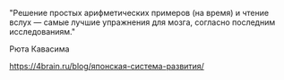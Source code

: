 "Решение простых арифметических примеров (на время) и чтение вслух — самые лучшие упражнения для мозга, согласно
последним исследованиям."

Рюта Кавасима

https://4brain.ru/blog/японская-система-развития/